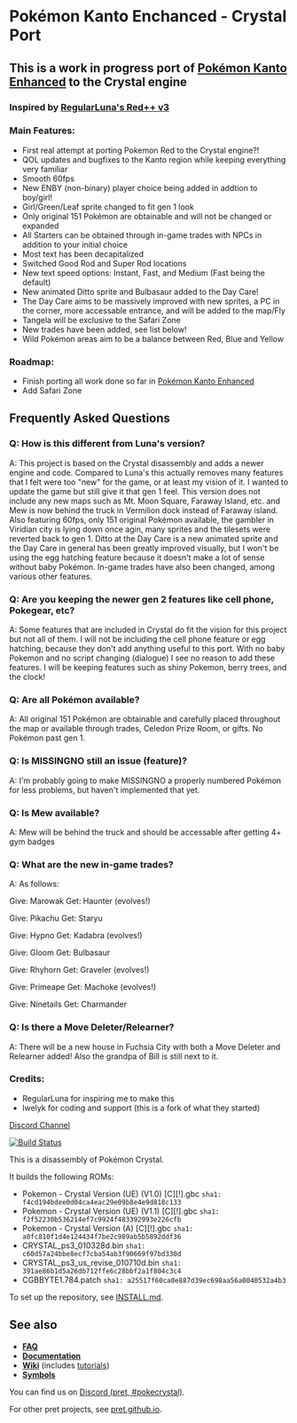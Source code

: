 # Pokémon Kanto Enchanced - Crystal Port
## This is a work in progress port of [Pokémon Kanto Enhanced](https://github.com/dreams897/pokered-GBC-Kanto-Enhanced) to the Crystal engine

### Inspired by [RegularLuna's Red++ v3](https://github.com/JustRegularLuna/rpp-backup)

### Main Features:

* First real attempt at porting Pokemon Red to the Crystal engine?!
* QOL updates and bugfixes to the Kanto region while keeping everything very familiar
* Smooth 60fps
* New ENBY (non-binary) player choice being added in addtion to boy/girl!
* Girl/Green/Leaf sprite changed to fit gen 1 look
* Only original 151 Pokémon are obtainable and will not be changed or expanded
* All Starters can be obtained through in-game trades with NPCs in addition to your initial choice
* Most text has been decapitalized
* Switched Good Rod and Super Rod locations
* New text speed options: Instant, Fast, and Medium (Fast being the default)
* New animated Ditto sprite and Bulbasaur added to the Day Care!
* The Day Care aims to be massively improved with new sprites, a PC in the corner, more accessable entrance, and will be added to the map/Fly
* Tangela will be exclusive to the Safari Zone
* New trades have been added, see list below!
* Wild Pokémon areas aim to be a balance between Red, Blue and Yellow

### Roadmap:

* Finish porting all work done so far in [Pokémon Kanto Enhanced](https://github.com/dreams897/pokered-GBC-Kanto-Enhanced)
* Add Safari Zone

## Frequently Asked Questions

### Q: How is this different from Luna's version?
A: This project is based on the Crystal disassembly and adds a newer engine and code. Compared to Luna's this actually removes many features that I felt were too "new" for the game, or at least my vision of it. I wanted to update the game but still give it that gen 1 feel. This version does not include any new maps such as Mt. Moon Square, Faraway Island, etc. and Mew is now behind the truck in Vermilion dock instead of Faraway island. Also featuring 60fps, only 151 original Pokémon available, the gambler in Viridian city is lying down once agin, many sprites and the tilesets were reverted back to gen 1. Ditto at the Day Care is a new animated sprite and the Day Care in general has been greatly improved visually, but I won't be using the egg hatching feature because it doesn't make a lot of sense without baby Pokémon. In-game trades have also been changed, among various other features.

### Q: Are you keeping the newer gen 2 features like cell phone, Pokegear, etc?
A: Some features that are included in Crystal do fit the vision for this project but not all of them. I will not be including the cell phone feature or egg hatching, because they don't add anything useful to this port. With no baby Pokemon and no script changing (dialogue) I see no reason to add these features. I will be keeping features such as shiny Pokemon, berry trees, and the clock!

### Q: Are all Pokémon available?
A: All original 151 Pokémon are obtainable and carefully placed throughout the map or available through trades, Celedon Prize Room, or gifts. No Pokémon past gen 1. 

### Q: Is MISSINGNO still an issue (feature)?
A: I'm probably going to make MISSINGNO a properly numbered Pokémon for less problems, but haven't implemented that yet.

### Q: Is Mew available?
A: Mew will be behind the truck and should be accessable after getting 4+ gym badges

### Q: What are the new in-game trades?
A: As follows:

Give: Marowak 
Get: Haunter (evolves!)

Give: Pikachu 
Get: Staryu

Give: Hypno 
Get: Kadabra (evolves!)

Give: Gloom 
Get: Bulbasaur

Give: Rhyhorn 
Get: Graveler (evolves!)

Give: Primeape 
Get: Machoke (evolves!)

Give: Ninetails 
Get: Charmander

### Q: Is there a Move Deleter/Relearner?
A: There will be a new house in Fuchsia City with both a Move Deleter and Relearner added! Also the grandpa of Bill is still next to it.


### Credits:

* RegularLuna for inspiring me to make this
* lwelyk for coding and support (this is a fork of what they started)

[Discord Channel](https://discord.gg/cSCDrA96yh)


[![Build Status][ci-badge]][ci]

This is a disassembly of Pokémon Crystal.

It builds the following ROMs:

- Pokemon - Crystal Version (UE) (V1.0) [C][!].gbc `sha1: f4cd194bdee0d04ca4eac29e09b8e4e9d818c133`
- Pokemon - Crystal Version (UE) (V1.1) [C][!].gbc `sha1: f2f52230b536214ef7c9924f483392993e226cfb`
- Pokemon - Crystal Version (A) [C][!].gbc `sha1: a0fc810f1d4e124434f7be2c989ab5b5892ddf36`
- CRYSTAL_ps3_010328d.bin `sha1: c60d57a24bbe8ecf7cba54ab3f90669f97bd330d`
- CRYSTAL_ps3_us_revise_010710d.bin `sha1: 391ae86b1d5a26db712ffe6c28bbf2a1f804c3c4`
- CGBBYTE1.784.patch `sha1: a25517f60ca0e887d39ec698aa56a0040532a4b3`

To set up the repository, see [INSTALL.md](INSTALL.md).


## See also

- [**FAQ**](FAQ.md)
- [**Documentation**][docs]
- [**Wiki**][wiki] (includes [tutorials][tutorials])
- [**Symbols**][symbols]

You can find us on [Discord (pret, #pokecrystal)](https://discord.gg/d5dubZ3).

For other pret projects, see [pret.github.io](https://pret.github.io/).

[docs]: https://pret.github.io/pokecrystal/
[wiki]: https://github.com/pret/pokecrystal/wiki
[tutorials]: https://github.com/pret/pokecrystal/wiki/Tutorials
[symbols]: https://github.com/pret/pokecrystal/tree/symbols
[ci]: https://github.com/pret/pokecrystal/actions
[ci-badge]: https://github.com/pret/pokecrystal/actions/workflows/main.yml/badge.svg
